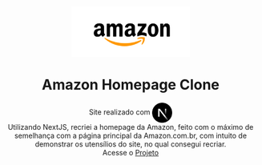 <div align='center'>
  <a align='center' href="https://jpcribeiro-amazon.vercel.app/" target="blank"><img align="center" src="public/amazon_logo.png" height="100" /></a>
</div>

<h1 align='center'>
  Amazon Homepage Clone
</h1>

<div align="center">
  Site realizado com <img align="center" width="40" src="https://raw.githubusercontent.com/devicons/devicon/master/icons/nextjs/nextjs-original.svg">
</div>

<div align="center">
  Utilizando NextJS, recriei a homepage da Amazon, feito com o máximo de semelhança com a página principal da Amazon.com.br, com intuito de demonstrar os utensílios do site, no qual consegui recriar.
</div>

<div align="center">
  Acesse o <a align='center' href="https://jpcribeiro-amazon.vercel.app/" target="_blank">Projeto</a>
</div>
